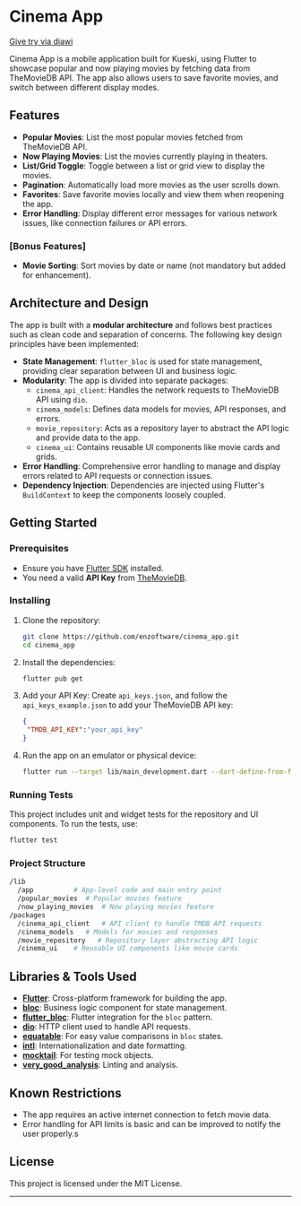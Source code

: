 # Cinema App

[Give try via diawi](https://i.diawi.com/3L1jAk)

Cinema App is a mobile application built for Kueski, using Flutter to showcase popular and now playing movies by fetching data from TheMovieDB API. The app also allows users to save favorite movies, and switch between different display modes.

## Features

- **Popular Movies**: List the most popular movies fetched from TheMovieDB API.
- **Now Playing Movies**: List the movies currently playing in theaters.
- **List/Grid Toggle**: Toggle between a list or grid view to display the movies.
- **Pagination**: Automatically load more movies as the user scrolls down.
- **Favorites**: Save favorite movies locally and view them when reopening the app.
- **Error Handling**: Display different error messages for various network issues, like connection failures or API errors.

### [Bonus Features]

- **Movie Sorting**: Sort movies by date or name (not mandatory but added for enhancement).

## Architecture and Design

The app is built with a **modular architecture** and follows best practices such as clean code and separation of concerns. The following key design principles have been implemented:

- **State Management**: `flutter_bloc` is used for state management, providing clear separation between UI and business logic.
- **Modularity**: The app is divided into separate packages:
  - `cinema_api_client`: Handles the network requests to TheMovieDB API using `dio`.
  - `cinema_models`: Defines data models for movies, API responses, and errors.
  - `movie_repository`: Acts as a repository layer to abstract the API logic and provide data to the app.
  - `cinema_ui`: Contains reusable UI components like movie cards and grids.
- **Error Handling**: Comprehensive error handling to manage and display errors related to API requests or connection issues.
- **Dependency Injection**: Dependencies are injected using Flutter's `BuildContext` to keep the components loosely coupled.

## Getting Started

### Prerequisites

- Ensure you have [Flutter SDK](https://flutter.dev/docs/get-started/install) installed.
- You need a valid **API Key** from [TheMovieDB](https://www.themoviedb.org/settings/api).

### Installing

1. Clone the repository:

   ```bash
   git clone https://github.com/enzoftware/cinema_app.git
   cd cinema_app
   ```

2. Install the dependencies:

   ```bash
   flutter pub get
   ```

3. Add your API Key:
  Create `api_keys.json`, and follow the `api_keys_example.json` to add your TheMovieDB API key:

     ```json
    {
      "TMDB_API_KEY":"your_api_key"
    }
     ```

4. Run the app on an emulator or physical device:

   ```bash
   flutter run --target lib/main_development.dart --dart-define-from-file api_keys.json
   ```

### Running Tests

This project includes unit and widget tests for the repository and UI components. To run the tests, use:

```bash
flutter test
```

### Project Structure

``` bash
/lib
  /app          # App-level code and main entry point
  /popular_movies  # Popular movies feature
  /now_playing_movies  # Now playing movies feature
/packages
  /cinema_api_client   # API client to handle TMDB API requests
  /cinema_models   # Models for movies and responses
  /movie_repository   # Repository layer abstracting API logic
  /cinema_ui    # Reusable UI components like movie cards
```

## Libraries & Tools Used

- **[Flutter](https://flutter.dev/)**: Cross-platform framework for building the app.
- **[bloc](https://pub.dev/packages/bloc)**: Business logic component for state management.
- **[flutter_bloc](https://pub.dev/packages/flutter_bloc)**: Flutter integration for the `bloc` pattern.
- **[dio](https://pub.dev/packages/dio)**: HTTP client used to handle API requests.
- **[equatable](https://pub.dev/packages/equatable)**: For easy value comparisons in `bloc` states.
- **[intl](https://pub.dev/packages/intl)**: Internationalization and date formatting.
- **[mocktail](https://pub.dev/packages/mocktail)**: For testing mock objects.
- **[very_good_analysis](https://pub.dev/packages/very_good_analysis)**: Linting and analysis.

## Known Restrictions

- The app requires an active internet connection to fetch movie data.
- Error handling for API limits is basic and can be improved to notify the user properly.s

## License

This project is licensed under the MIT License.

---
